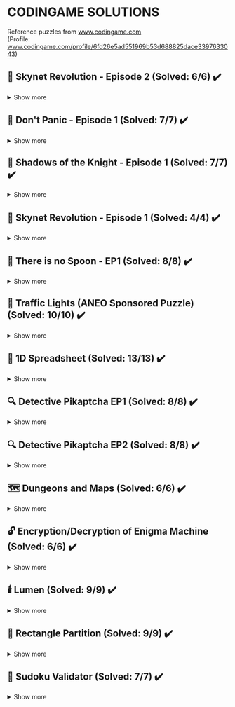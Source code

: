 # CODINGAME SOLUTIONS

Reference puzzles from www.codingame.com  
(Profile: www.codingame.com/profile/6fd26e5ad551969b53d688825dace3397633043)

## :space_invader: Skynet Revolution - Episode 2 (Solved: 6/6) :heavy_check_mark:

<details>
  <summary>Show more</summary>
<br>

Skynet is responding to your intrusion and has activated additional defenses:<br>
- Most of the links have been reinforced: your virus no longer has the possibility to destroy a link between two ordinary nodes, it can now only sever links leading to gateways. If it attempts to cut a link between two ordinary nodes it will be detected and deleted.<br>
- Nodes may now be connected to up to two gateways!<br>
<br>
There are six new tests to pass in this final confrontation.<br>
<br>

__Recap:__<br>
<br>
Your virus has caused a backdoor to open on the Skynet network enabling you to send new instructions in real time.<br>
<br>
You decide to take action by stopping Skynet from communicating on its own internal network.<br>
<br>
Skynet's network is divided into several smaller networks, in each sub-network is a Skynet agent tasked with transferring information by moving from node to node along links and accessing gateways leading to other sub-networks.<br>
<br>
Your mission is to reprogram the virus so it will sever links in such a way that the Skynet Agent is unable to access another sub-network thus preventing information concerning the presence of our virus to reach Skynet's central hub.

### Rules :book:

For each test you are given:<br>
- A map of the network.<br>
- The position of the exit gateways.<br>
- The starting position of the Skynet agent.<br>
<br>

__Note:__ Nodes can only be connected to up to a single gateway.<br>
<br>
Each game turn:<br>
- First off, you sever one of the given links in the network.<br>
- Then the Skynet agent moves from one Node to another accessible Node.<br>

</details>

## :robot: Don't Panic - Episode 1 (Solved: 7/7) :heavy_check_mark:

<details>
  <summary>Show more</summary>
<br>
You need to help Marvin and his clones (or is it the other way round?) reach the exit in order to help them escape the inside of the Infinite Improbability Drive.

### Rules :book:

The drive has a rectangular shape of variable size. It is composed of several floors (0 = lower floor) and each floor has several possible positions that the clones can occupy (0 = leftmost position, width - 1 = rightmost position).<br>
<br>
The goal is to save at least one clone in a limited amount of rounds.<br>
<br>
The details:<br>

- Clones appear from a unique generator at regular intervals, every three game turns. The generator is located on floor 0. Clones exit the generator heading towards the right.<br>
- Clones move one position per turn in a straight line, moving in their current direction.<br>
- A clone is destroyed by a laser if it is goes below position 0 or beyond position width - 1.<br>
- Elevators are scattered throughout the drive and can be used to move from one floor to the one above. When a clone arrives on the location of an elevator, it moves up one floor. Moving up one floor takes one game turn. On the next turn, the clone continues to move in the direction it had before moving upward.<br>
- On each game turn you can either block the leading clone - meaning the one that got out the earliest - or do nothing.<br>
- Once a clone is blocked, you can no longer act on it. The next clone in line takes the role of "leading clone" and can be blocked at a later time.<br>
- When a clone moves towards a blocked clone, it changes direction from left to right or right to left. It also changes direction when getting out of the generator directly on a blocked clone or when going up an elevator onto a blocked clone.<br>
- If a clone is blocked in front of an elevator, the elevator can no longer be used.<br>
- When a clone reaches the location of the exit, it is saved and disappears from the area.<br>

</details>

## :bat: Shadows of the Knight - Episode 1 (Solved: 7/7) :heavy_check_mark:

<details>
  <summary>Show more</summary>
<br>
Batman will look for the hostages on a given building by jumping from one window to another using his grapnel gun. Batman's goal is to jump to the window where the hostages are located in order to disarm the bombs. Unfortunately he has a limited number of jumps before the bombs go off...

### Rules :book:

Before each jump, the heat-signature device will provide Batman with the direction of the bombs based on Batman current position:<br>
<br>
U (Up)<br>
UR (Up-Right)<br>
R (Right)<br>
DR (Down-Right)<br>
D (Down)<br>
DL (Down-Left)<br>
L (Left)<br>
UL (Up-Left)<br>
<br>
Your mission is to program the device so that it indicates the location of the next window Batman should jump to in order to reach the bombs' room as soon as possible.<br>
<br>
Buildings are represented as a rectangular array of windows, the window in the top left corner of the building is at index (0,0).

</details>

## :space_invader: Skynet Revolution - Episode 1 (Solved: 4/4) :heavy_check_mark:

<details>
  <summary>Show more</summary>
<br>
Your virus has caused a backdoor to open on the Skynet network enabling you to send new instructions in real time.<br>
<br>
You decide to take action by stopping Skynet from communicating on its own internal network.<br>
<br>
Skynet's network is divided into several smaller networks, in each sub-network is a Skynet agent tasked with transferring information by moving from node to node along links and accessing gateways leading to other sub-networks.<br>
<br>
Your mission is to reprogram the virus so it will sever links in such a way that the Skynet Agent is unable to access another sub-network thus preventing information concerning the presence of our virus to reach Skynet's central hub.

### Rules :book:

For each test you are given:<br>
- A map of the network.<br>
- The position of the exit gateways.<br>
- The starting position of the Skynet agent.<br>
<br>

__Note:__ Nodes can only be connected to up to a single gateway.<br>
<br>
Each game turn:<br>
- First off, you sever one of the given links in the network.<br>
- Then the Skynet agent moves from one Node to another accessible Node.<br>

</details>

## :spoon: There is no Spoon - EP1 (Solved: 8/8) :heavy_check_mark:

<details>
  <summary>Show more</summary>
<br>
The game is played on a rectangular grid with a given size. Some cells contain power nodes. The rest of the cells are empty.<br>
<br>
The goal is to find, when they exist, the horizontal and vertical neighbors of each node.

### Rules :book:

To do this, you must find each (x1,y1) coordinates containing a node, and display the (x2,y2) coordinates of the next node to the right, and the (x3,y3) coordinates of the next node to the bottom within the grid.<br>
<br>
If a neighbor does not exist, you must output the coordinates -1 -1 instead of (x2,y2) and/or (x3,y3).<br>
<br>
You lose if:<br>
- You give an incorrect neighbor for a node.<br>
- You give the neighbors for an empty cell.<br>
- You compute the same node twice.<br>
- You forget to compute the neighbors of a node.

</details>

## :vertical_traffic_light: Traffic Lights (ANEO Sponsored Puzzle) (Solved: 10/10) :heavy_check_mark:

<details>
  <summary>Show more</summary>
<br>
You enter a section of road and you plan to rest entirely on your cruise control to cross the area without having to stop or slow down.<br>
<br>
The goal is to find the maximum speed (off speeding) that will allow you to cross all the traffic lights to green.<br>
<br>
Warning: You can not cross a traffic light the second it turns red!<br>
<br>
Your vehicle enters the zone directly at the speed programmed on the cruise control which ensures that it does not change anymore.

### Rules :book:

You are given the following:<br>
- An integer speed for the maximum speed allowed on the portion of the road (in km/h).<br>
- An integer lightCount for the number of traffic lights on the road.<br>
- lightCount next lines:<br>
  - An integer distance representing the distance of the traffic light from the starting point (in meters).<br> 
  - An integer duration representing the duration of the traffic light on each color.<br>
A traffic light alternates a period of duration seconds in green and then duration seconds in red.<br>
All traffic lights turn green at the same time as you enter the area.<br>

</details>

## :page_with_curl: 1D Spreadsheet (Solved: 13/13) :heavy_check_mark:

<details>
  <summary>Show more</summary>
<br>
You are given a 1-dimensional spreadsheet. You are to resolve the formulae and give the value of all its cells.<br>
<br>
Each input cell's content is provided as an operation with two operands arg1 and arg2.

### Rules :book:

There are 4 types of operations:<br>
__VALUE__ arg1 arg2: The cell's value is arg1, (arg2 is not used and will be "_" to aid parsing).<br> 
__ADD__ arg1 arg2: The cell's value is arg1 + arg2.<br>
__SUB__ arg1 arg2: The cell's value is arg1 - arg2.<br>
__MULT__ arg1 arg2: The cell's value is arg1 × arg2.<br>
<br>
Arguments can be of two types:<br>
• __Reference__ $ref: If an argument starts with a dollar sign, it is a interpreted as a reference and its value is equal to the value of the cell by that number ref, 0-indexed.  
For example, "$0" will have the value of the result of the first cell.  
Note that a cell can reference a cell after itself!  
  
• __Value__ val: If an argument is a pure number, its value is val.  
For example: "3" will have the value 3.  
  
There won't be any cyclic references: a cell that reference itself or a cell that references it, directly or indirectly.

</details>

## :mag: Detective Pikaptcha EP1 (Solved: 8/8) :heavy_check_mark:

<details>
  <summary>Show more</summary>
<br>
Detective Pikaptcha is investigating a disturbance in the spacetime continuum. It seems a powerful pokébot is being used to warp space around our hero to keep him trapped. Help him map his surroundings in order to escape and uncover the culprit!<br>
<br>
Your objective is to write a program that will compute, for each cell of a grid, the number of adjacent passages.

### Rules :book:

You're given a grid filled with 0 and #, where 0 represents a passage, and # represents a wall: an impassable cell.<br>
<br>
We're considering the 4-adjacency, meaning a cell has a maximum of 4 adjacent cells (a diagonal cell is not adjacent).<br>
<br>
You must analyze the given grid and return it with a small transformation: for each empty cell, instead of a 0, you must return the number of its adjacent passable cells. For each impassable cell, you change nothing: you still return #.

</details>

## :mag: Detective Pikaptcha EP2 (Solved: 8/8) :heavy_check_mark:

<details>
  <summary>Show more</summary>
<br>
Thanks to your help, Detective Pikaptcha was able to get a sense of where he was trapped: a space-warp maze! Pikaptcha knows well that a space-warp maze has no visible exit; he must find his own way.<br>
<br>
“Time to test a good old trick and see what happens: follow a wall and keep a count for each cell of how many times I stepped into it.”<br>
<br>
Your objective is to write a program that will compute, for each cell of a maze, the number of times Pikaptcha will step into the cell by following a wall until he reaches his original location.<br>

### Rules :book:

The maze is given to you as a grid filled with 0s and #s, where 0 represents a passage, and # represents a wall: an impassable cell.<br>
The initial position and direction of Pikaptcha is given to you in the grid as a special character:<br>
__>__: facing right<br>
__v__: facing down<br>
__<__: facing left<br>
__^__: facing up<br>
An additional character indicates which wall Pikaptcha must follow:<br>
__R__ for the wall on his right<br>
__L__ for the wall on his left<br>
We’re considering the 4-adjacency, meaning a cell has a maximum of 4 adjacent cells (a diagonal cell is not adjacent).<br>
<br>
You must analyze the given maze and return it with a small transformation: for each empty cell, instead of a 0, you must return the number of times Pikaptcha stepped into that cell while striding along the maze, following a wall. For each impassable cell, you change nothing: you still return #.

</details>

## :world_map: Dungeons and Maps (Solved: 6/6) :heavy_check_mark:

<details>
  <summary>Show more</summary>
<br>
You are given N maps for a dungeon. Each map may contain a path to a treasure T, from starting position. Determine the index of the map which holds the shortest path from the starting position to T, but be careful a map may lead you to a TRAP.

### Rules :book:

A path is marked on the map with ^, v, <, > symbols, each corresponding to UP, DOWN, LEFT, RIGHT directions respectively, i.e. each symbol shows you the next cell to move on.<br>
<br>
A valid path must start from [ startRow; startCol ] and end on T.<br>
<br>
The path length is the count of direction symbols plus 1, for the T cell.

</details>

## :unlock: Encryption/Decryption of Enigma Machine (Solved: 6/6) :heavy_check_mark:

<details>
  <summary>Show more</summary>
<br>
During World War II, the Germans were using an encryption code called Enigma – which was basically an encryption machine that encrypted messages for transmission. The Enigma code went many years unbroken.

### Rules :book:

Here's How the basic machine works:<br>
<br>
First Caesar shift is applied using an incrementing number:<br>
If String is AAA and starting number is 4 then output will be EFG.<br>
A + 4 = E<br>
A + 4 + 1 = F<br>
A + 4 + 1 + 1 = G<br>
<br>
Now map EFG to first ROTOR such as:<br>
ABCDEFGHIJKLMNOPQRSTUVWXYZ<br>
BDFHJLCPRTXVZNYEIWGAKMUSQO<br>
So EFG becomes JLC. Then it is passed through 2 more rotors to get the final value.<br>
<br>
If the second ROTOR is AJDKSIRUXBLHWTMCQGZNPYFVOE, we apply the substitution step again thus:<br>
ABCDEFGHIJKLMNOPQRSTUVWXYZ<br>
AJDKSIRUXBLHWTMCQGZNPYFVOE<br>
So JLC becomes BHD.<br>
<br>
If the third ROTOR is EKMFLGDQVZNTOWYHXUSPAIBRCJ, then the final substitution is:<br>
ABCDEFGHIJKLMNOPQRSTUVWXYZ<br>
EKMFLGDQVZNTOWYHXUSPAIBRCJ<br>
So BHD becomes KQF.<br>
<br>
Final output is sent via Radio Transmitter.<br>

</details>

## :candle: Lumen (Solved: 9/9) :heavy_check_mark:

<details>
  <summary>Show more</summary>
<br>

THEY put you in a square shape room, with N meters on each side.<br>
THEY want to know everything about you.<br>
THEY are observing you.<br>
THEY placed some candles in the room.<br>

### Rules :book:

Every candle makes L "light" in the spot they are, and every spot in square shape gets one less "light" as the next ones. If a spot is touched by two candles, it will have the larger "light" it can have. Every spot has the base light of 0.<br>
<br>
You can hide only, if you find a dark spot which has 0 "light". How many dark spots you have?<br>
<br>
You will receive a map of the room, with the empty places (X) and Candles (C) in N rows, each character separated by a space.<br>
<br>
Example for the light spread N = 5, L = 3:<br>
<br>
X X X X X<br>
X C X X X<br>
X X X X X<br>
X X X X X<br>
X X X X X<br>
<br>
2 2 2 1 0<br>
2 3 2 1 0<br>
2 2 2 1 0<br>
1 1 1 1 0<br>
0 0 0 0 0<br>

</details>

## :diamond_shape_with_a_dot_inside: Rectangle Partition (Solved: 9/9) :heavy_check_mark:

<details>
  <summary>Show more</summary>
<br>
Calculate the number of squares in a partitioned rectangle.

### Rules :book:

There is a rectangle of given width w and height h.<br>
<br>
On the width side, you are given a list of measurements.<br>
On the height side, you are given another list of measurements.<br>
<br>
Draw perpendicular lines from the measurements to partition the rectangle into smaller rectangles.<br>
<br>
In all sub-rectangles (include the combinations of smaller rectangles), how many of them are squares?

</details>

## :1234: Sudoku Validator (Solved: 7/7) :heavy_check_mark:

<details>
  <summary>Show more</summary>
<br>
Check if a given Sudoku was correctly filled or not.<br>

### Rules :book:

A sudoku grid consists of 9×9 = 81 cells split in 9 sub-grids of 3×3 = 9 cells.<br>
For the grid to be correct, each row must contain one occurrence of each digit (1 to 9), each column must contain one occurrence of each digit (1 to 9) and each sub-grid must contain one occurrence of each digit (1 to 9).<br>
<br>
You shall answer true if the grid is correct or false if it is not.<br>

</details>
